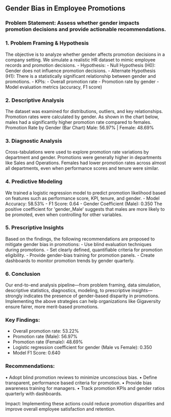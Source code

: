 ## Gender Bias in Employee Promotions


### Problem Statement: Assess whether gender impacts promotion decisions and provide actionable recommendations.

### 1. Problem Framing & Hypothesis
The objective is to analyze whether gender affects promotion decisions in a company setting. We
simulate a realistic HR dataset to mimic employee records and promotion decisions. - Hypothesis: -
Null Hypothesis (H0): Gender does not influence promotion decisions. - Alternate Hypothesis (H1):
There is a statistically significant relationship between gender and promotions. - KPIs: - Overall
promotion rate - Promotion rate by gender - Model evaluation metrics (accuracy, F1 score)

### 2. Descriptive Analysis
The dataset was examined for distributions, outliers, and key relationships. Promotion rates were
calculated by gender. As shown in the chart below, males had a significantly higher promotion rate
compared to females.
Promotion Rate by Gender (Bar Chart)
Male: 56.97% | Female: 48.69%

### 3. Diagnostic Analysis
Cross-tabulations were used to explore promotion rate variations by department and gender.
Promotions were generally higher in departments like Sales and Operations. Females had lower
promotion rates across almost all departments, even when performance scores and tenure were similar.

### 4. Predictive Modeling
We trained a logistic regression model to predict promotion likelihood based on features such as
performance score, KPI, tenure, and gender. - Model Accuracy: 58.53% - F1 Score: 0.64 - Gender
Coefficient (Male): 0.350 The positive coefficient for 'gender_Male' suggests that males are more likely to be promoted, even when controlling for other variables.

### 5. Prescriptive Insights
Based on the findings, the following recommendations are proposed to mitigate gender bias in
promotions: - Use blind evaluation techniques during promotions. - Set clearly defined, quantifiable
criteria for promotion eligibility. - Provide gender-bias training for promotion panels. - Create
dashboards to monitor promotion trends by gender quarterly.

### 6. Conclusion
Our end-to-end analysis pipeline—from problem framing, data simulation, descriptive statistics,
diagnostics, modeling, to prescriptive insights—strongly indicates the presence of gender-based
disparity in promotions. Implementing the above strategies can help organizations like Gigaversity
ensure fairer, more merit-based promotions.



### Key Findings:
- Overall promotion rate: 53.22%
- Promotion rate (Male): 56.97%
- Promotion rate (Female): 48.69%
- Logistic regression coefficient for gender (Male vs Female): 0.350
- Model F1 Score: 0.640

### Recommendations:
• Adopt blind promotion reviews to minimize unconscious bias.
• Define transparent, performance based criteria for promotion.
• Provide bias awareness training for managers.
• Track promotion KPIs and gender ratios quarterly with dashboards.

Impact: Implementing these actions could reduce promotion disparities and improve overall
employee satisfaction and retention.

